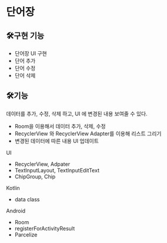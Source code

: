 # 단어장
## 🛠️구현 기능
- 단어장 UI 구현
- 단어 추가
- 단어 수정
- 단어 삭제

## 🛠️기능
데이터를 추가, 수정, 삭제 하고, UI 에 변경된 내용 보여줄 수 있다.
- Room을 이용해서 데이터 추가, 삭제, 수정
- RecyclerView 와 RecyclerView Adapter를 이용해 리스트 그리기
- 변경된 데이터에 따른 내용 UI 업데이트

UI 
- RecyclerView, Adpater
- TextInputLayout, TextInputEditText
- ChipGroup, Chip

Kotlin
- data class

Android
- Room
- registerForActivityResult
- Parcelize
